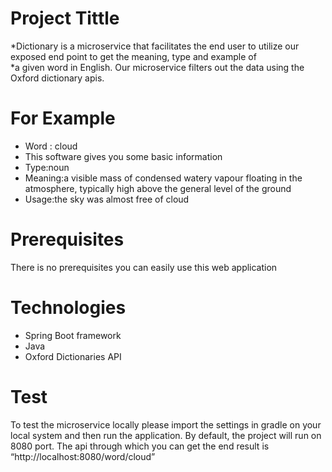  # Project Tittle
*Dictionary is a microservice that facilitates the end user to utilize our exposed end point to get the meaning, type and example of  
*a given word in English. Our microservice filters out the data using the Oxford dictionary apis.  
# For Example
 * Word : cloud
 * This software gives you some basic information
 * Type:noun
 *  Meaning:a visible mass of condensed watery vapour floating in the atmosphere, typically high above the general level of the ground
 * Usage:the sky was almost free of cloud
  
 # Prerequisites
  There is no prerequisites you can easily use this web application
  
 # Technologies
* Spring Boot framework
* Java
* Oxford Dictionaries API
 
 #  Test
  To test the microservice locally please import the settings in gradle on your local system and then run the application. By default, the project will run on 8080 port. The api through which you can get the end result is
“http://localhost:8080/word/cloud” 
 
  
  
  
